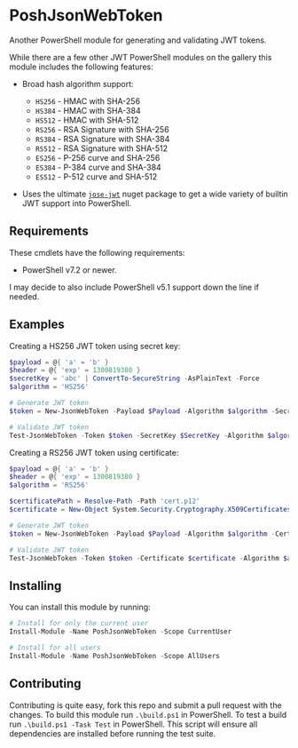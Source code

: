 # PoshJsonWebToken

Another PowerShell module for generating and validating JWT tokens.

While there are a few other JWT PowerShell modules on the gallery this module includes the following features:

+ Broad hash algorithm support:
  + `HS256` - HMAC with SHA-256
  + `HS384` - HMAC with SHA-384
  + `HS512` - HMAC with SHA-512
  + `RS256` - RSA Signature with SHA-256
  + `RS384` - RSA Signature with SHA-384
  + `RS512` - RSA Signature with SHA-512
  + `ES256` - P-256 curve and SHA-256
  + `ES384` - P-384 curve and SHA-384
  + `ES512` - P-512 curve and SHA-512

+ Uses the ultimate [`jose-jwt`](https://www.nuget.org/packages/jose-jwt/) nuget package to get a wide variety of builtin JWT support into PowerShell.

## Requirements

These cmdlets have the following requirements:

+ PowerShell v7.2 or newer.

I may decide to also include PowerShell v5.1 support down the line if needed.

## Examples

Creating a HS256 JWT token using secret key:

```powershell
$payload = @{ 'a' = 'b' }
$header = @{ 'exp' = 1300819380 }
$secretKey = 'abc' | ConvertTo-SecureString -AsPlainText -Force
$algorithm = 'HS256'

# Generate JWT token
$token = New-JsonWebToken -Payload $Payload -Algorithm $algorithm -SecretKey $SecretKey -ExtraHeader $header

# Validate JWT token
Test-JsonWebToken -Token $token -SecretKey $SecretKey -Algorithm $algorithm
```

Creating a RS256 JWT token using certificate:

```powershell
$payload = @{ 'a' = 'b' }
$header = @{ 'exp' = 1300819380 }
$algorithm = 'RS256'

$certificatePath = Resolve-Path -Path 'cert.p12'
$certificate = New-Object System.Security.Cryptography.X509Certificates.X509Certificate2($certificatePath)

# Generate JWT token
$token = New-JsonWebToken -Payload $Payload -Algorithm $algorithm -Certificate $certificate -ExtraHeader $header

# Validate JWT token
Test-JsonWebToken -Token $token -Certificate $certificate -Algorithm $algorithm
```

## Installing

You can install this module by running:

```powershell
# Install for only the current user
Install-Module -Name PoshJsonWebToken -Scope CurrentUser

# Install for all users
Install-Module -Name PoshJsonWebToken -Scope AllUsers
```

## Contributing

Contributing is quite easy, fork this repo and submit a pull request with the changes.
To build this module run `.\build.ps1` in PowerShell.
To test a build run `.\build.ps1 -Task Test` in PowerShell.
This script will ensure all dependencies are installed before running the test suite.
